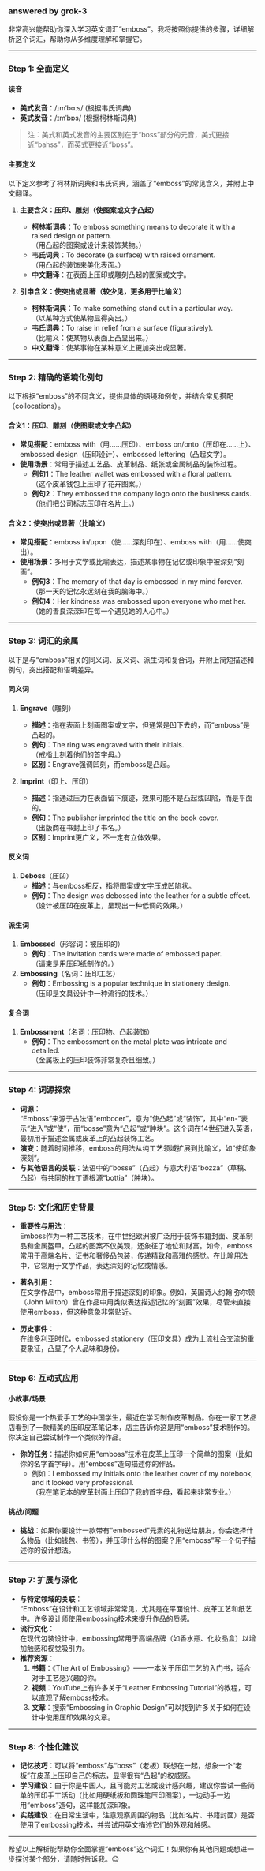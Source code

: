 ### answered by grok-3
非常高兴能帮助你深入学习英文词汇“emboss”。我将按照你提供的步骤，详细解析这个词汇，帮助你从多维度理解和掌握它。

---

### Step 1: 全面定义
#### 读音
- **美式发音**：/ɪmˈbɑːs/ (根据韦氏词典)
- **英式发音**：/ɪmˈbɒs/ (根据柯林斯词典)
> 注：美式和英式发音的主要区别在于“boss”部分的元音，美式更接近“bahss”，而英式更接近“bɒss”。

#### 主要定义
以下定义参考了柯林斯词典和韦氏词典，涵盖了“emboss”的常见含义，并附上中文翻译。

1. **主要含义：压印、雕刻（使图案或文字凸起）**
   - **柯林斯词典**：To emboss something means to decorate it with a raised design or pattern.  
     （用凸起的图案或设计来装饰某物。）
   - **韦氏词典**：To decorate (a surface) with raised ornament.  
     （用凸起的装饰来美化表面。）
   - **中文翻译**：在表面上压印或雕刻凸起的图案或文字。

2. **引申含义：使突出或显著（较少见，更多用于比喻义）**
   - **柯林斯词典**：To make something stand out in a particular way.  
     （以某种方式使某物显得突出。）
   - **韦氏词典**：To raise in relief from a surface (figuratively).  
     （比喻义：使某物从表面上凸显出来。）
   - **中文翻译**：使某事物在某种意义上更加突出或显著。

---

### Step 2: 精确的语境化例句
以下根据“emboss”的不同含义，提供具体的语境和例句，并结合常见搭配（collocations）。

#### 含义1：压印、雕刻（使图案或文字凸起）
- **常见搭配**：emboss with（用……压印）、emboss on/onto（压印在……上）、embossed design（压印设计）、embossed lettering（凸起文字）。
- **使用场景**：常用于描述工艺品、皮革制品、纸张或金属制品的装饰过程。
  - **例句1**：The leather wallet was embossed with a floral pattern.  
    （这个皮革钱包上压印了花卉图案。）
  - **例句2**：They embossed the company logo onto the business cards.  
    （他们把公司标志压印在名片上。）

#### 含义2：使突出或显著（比喻义）
- **常见搭配**：emboss in/upon（使……深刻印在）、emboss with（用……使突出）。
- **使用场景**：多用于文学或比喻表达，描述某事物在记忆或印象中被深刻“刻画”。
  - **例句3**：The memory of that day is embossed in my mind forever.  
    （那一天的记忆永远刻在我的脑海中。）
  - **例句4**：Her kindness was embossed upon everyone who met her.  
    （她的善良深深印在每一个遇见她的人心中。）

---

### Step 3: 词汇的亲属
以下是与“emboss”相关的同义词、反义词、派生词和复合词，并附上简短描述和例句，突出搭配和语境差异。

#### 同义词
1. **Engrave**（雕刻）
   - **描述**：指在表面上刻画图案或文字，但通常是凹下去的，而“emboss”是凸起的。
   - **例句**：The ring was engraved with their initials.  
     （戒指上刻着他们的首字母。）
   - **区别**：Engrave强调凹刻，而emboss是凸起。

2. **Imprint**（印上、压印）
   - **描述**：指通过压力在表面留下痕迹，效果可能不是凸起或凹陷，而是平面的。
   - **例句**：The publisher imprinted the title on the book cover.  
     （出版商在书封上印了书名。）
   - **区别**：Imprint更广义，不一定有立体效果。

#### 反义词
1. **Deboss**（压凹）
   - **描述**：与emboss相反，指将图案或文字压成凹陷状。
   - **例句**：The design was debossed into the leather for a subtle effect.  
     （设计被压凹在皮革上，呈现出一种低调的效果。）

#### 派生词
1. **Embossed**（形容词：被压印的）
   - **例句**：The invitation cards were made of embossed paper.  
     （请柬是用压印纸制作的。）
2. **Embossing**（名词：压印工艺）
   - **例句**：Embossing is a popular technique in stationery design.  
     （压印是文具设计中一种流行的技术。）

#### 复合词
1. **Embossment**（名词：压印物、凸起装饰）
   - **例句**：The embossment on the metal plate was intricate and detailed.  
     （金属板上的压印装饰非常复杂且细致。）

---

### Step 4: 词源探索
- **词源**：  
  “Emboss”来源于古法语“embocer”，意为“使凸起”或“装饰”，其中“en-”表示“进入”或“使”，而“bosse”意为“凸起”或“肿块”。这个词在14世纪进入英语，最初用于描述金属或皮革上的凸起装饰工艺。
- **演变**：随着时间推移，emboss的用法从纯工艺领域扩展到比喻义，如“使印象深刻”。
- **与其他语言的关联**：法语中的“bosse”（凸起）与意大利语“bozza”（草稿、凸起）有共同的拉丁语根源“bottia”（肿块）。

---

### Step 5: 文化和历史背景
- **重要性与用法**：  
  Emboss作为一种工艺技术，在中世纪欧洲被广泛用于装饰书籍封面、皮革制品和金属盔甲。凸起的图案不仅美观，还象征了地位和财富。如今，emboss常用于高端名片、证书和奢侈品包装，传递精致和高雅的感觉。在比喻用法中，它常用于文学作品，表达深刻的记忆或情感。
- **著名引用**：  
  在文学作品中，emboss常用于描述深刻的印象。例如，英国诗人约翰·弥尔顿（John Milton）曾在作品中用类似表达描述记忆的“刻画”效果，尽管未直接使用emboss，但这种意象非常贴近。

- **历史事件**：  
  在维多利亚时代，embossed stationery（压印文具）成为上流社会交流的重要象征，凸显了个人品味和身份。

---

### Step 6: 互动式应用
#### 小故事/场景
假设你是一个热爱手工艺的中国学生，最近在学习制作皮革制品。你在一家工艺品店看到了一款精美的压印皮革笔记本，店主告诉你这是用“emboss”技术制作的。你决定自己尝试制作一个类似的作品。
- **你的任务**：描述你如何用“emboss”技术在皮革上压印一个简单的图案（比如你的名字首字母）。用“emboss”造句描述你的作品。
  - 例如：I embossed my initials onto the leather cover of my notebook, and it looked very professional.  
    （我在笔记本的皮革封面上压印了我的首字母，看起来非常专业。）

#### 挑战/问题
- **挑战**：如果你要设计一款带有“embossed”元素的礼物送给朋友，你会选择什么物品（比如钱包、书签），并压印什么样的图案？用“emboss”写一个句子描述你的设计想法。

---

### Step 7: 扩展与深化
- **与特定领域的关联**：  
  “Emboss”在设计和工艺领域非常常见，尤其是在平面设计、皮革工艺和纸艺中。许多设计师使用embossing技术来提升作品的质感。
- **流行文化**：  
  在现代包装设计中，embossing常用于高端品牌（如香水瓶、化妆品盒）以增加触感和视觉吸引力。
- **推荐资源**：
  1. **书籍**：《The Art of Embossing》——一本关于压印工艺的入门书，适合对手工艺感兴趣的你。
  2. **视频**：YouTube上有许多关于“Leather Embossing Tutorial”的教程，可以直观了解emboss技术。
  3. **文章**：搜索“Embossing in Graphic Design”可以找到许多关于如何在设计中使用压印效果的文章。

---

### Step 8: 个性化建议
- **记忆技巧**：可以将“emboss”与“boss”（老板）联想在一起，想象一个“老板”在皮革上压印自己的标志，显得很有“凸起”的权威感。
- **学习建议**：由于你是中国人，且可能对工艺或设计感兴趣，建议你尝试一些简单的压印手工活动（比如用硬纸板和圆珠笔压印图案），一边动手一边用“emboss”造句，这样能加深印象。
- **实践建议**：在日常生活中，注意观察周围的物品（比如名片、书籍封面）是否使用了embossing技术，并尝试用英文描述它们的外观和触感。

---

希望以上解析能帮助你全面掌握“emboss”这个词汇！如果你有其他问题或想进一步探讨某个部分，请随时告诉我。😊
